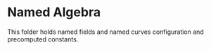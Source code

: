 # Named Algebra

This folder holds named fields and named curves configuration and precomputed constants.
